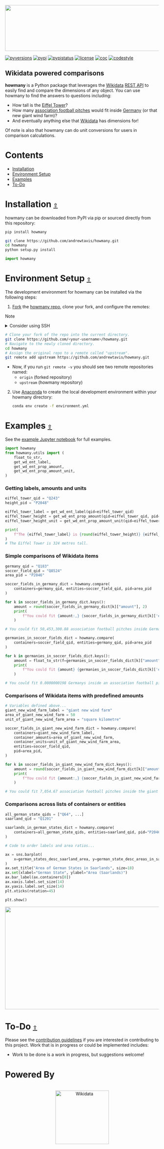 <div align="center">
  <a href="https://github.com/andrewtavis/howmany"><img src="https://raw.githubusercontent.com/andrewtavis/howmany/main/.github/resources/logo/howmany_logo_transparent.png" width=545 height=150></a>
</div>

<ol></ol>

[![pyversions](https://img.shields.io/pypi/pyversions/howmany.svg?logo=python&logoColor=FFD43B&color=306998)](https://pypi.org/project/howmany/)
[![pypi](https://img.shields.io/pypi/v/howmany.svg?color=4B8BBE)](https://pypi.org/project/howmany/)
[![pypistatus](https://img.shields.io/pypi/status/howmany.svg)](https://pypi.org/project/howmany/)
[![license](https://img.shields.io/github/license/andrewtavis/howmany.svg)](https://github.com/andrewtavis/howmany/blob/main/LICENSE.txt)
[![coc](https://img.shields.io/badge/coc-Contributor%20Covenant-ff69b4.svg)](https://github.com/andrewtavis/howmany/blob/main/.github/CODE_OF_CONDUCT.md)
[![codestyle](https://img.shields.io/badge/code%20style-black-000000.svg)](https://github.com/psf/black)

## Wikidata powered comparisons

**howmany** is a Python package that leverages the [Wikidata](https://www.wikidata.org/) [REST API](https://www.wikidata.org/wiki/Wikidata:REST_API) to easily find and compare the dimensions of any object. You can use howmany to find the answers to questions including:

- How tall is the [Eiffel Tower](https://www.wikidata.org/wiki/Q243)?
- How many [association football pitches](https://www.wikidata.org/wiki/Q8524) would fit inside [Germany](https://www.wikidata.org/wiki/Q183) (or that new giant wind farm)?
- And eventually anything else that [Wikidata](https://www.wikidata.org/) has dimensions for!

Of note is also that howmany can do unit conversions for users in comparison calculations.

<a id="contents"></a>

# **Contents**

- [Installation](#installation)
- [Environment Setup](#environment-setup)
- [Examples](#examples)
- [To-Do](#to-do)

<a id="installation"></a>

# Installation [`⇧`](#contents)

howmany can be downloaded from PyPI via pip or sourced directly from this repository:

```bash
pip install howmany
```

```bash
git clone https://github.com/andrewtavis/howmany.git
cd howmany
python setup.py install
```

```python
import howmany
```

<a id="environment-setup"></a>

# Environment Setup [`⇧`](#contents)

The development environment for howmany can be installed via the following steps:

1. [Fork](https://docs.github.com/en/get-started/quickstart/fork-a-repo) the [howmany repo](https://github.com/andrewtavis/howmany), clone your fork, and configure the remotes:

> [!NOTE]
>
> <details><summary>Consider using SSH</summary>
>
> <p>
>
> Alternatively to using HTTPS as in the instructions below, consider SSH to interact with GitHub from the terminal. SSH allows you to connect without a user-pass authentication flow.
>
> To run git commands with SSH, remember then to substitute the HTTPS URL, `https://github.com/...`, with the SSH one, `git@github.com:...`.
>
> - e.g. Cloning now becomes `git clone git@github.com:<your-username>/howmany.git`
>
> GitHub also has their documentation on how to [Generate a new SSH key](https://docs.github.com/en/authentication/connecting-to-github-with-ssh/generating-a-new-ssh-key-and-adding-it-to-the-ssh-agent) 🔑
>
> </p>
> </details>

```bash
# Clone your fork of the repo into the current directory.
git clone https://github.com/<your-username>/howmany.git
# Navigate to the newly cloned directory.
cd howmany
# Assign the original repo to a remote called "upstream".
git remote add upstream https://github.com/andrewtavis/howmany.git
```

- Now, if you run `git remote -v` you should see two remote repositories named:
  - `origin` (forked repository)
  - `upstream` (howmany repository)

2. Use [Anaconda](https://www.anaconda.com/) to create the local development environment within your howmany directory:

   ```bash
   conda env create -f environment.yml
   ```

<a id="examples"></a>

# Examples [`⇧`](#contents)

See the [example Jupyter notebook](https://github.com/andrewtavis/howmany/tree/main/examples/howmany_examples.ipynb) for full examples.

```py
import howmany
from howmany.utils import (
    float_to_str,
    get_wd_ent_label,
    get_wd_ent_prop_amount,
    get_wd_ent_prop_amount_unit,
)
```

### Getting labels, amounts and units

```py
eiffel_tower_qid = "Q243"
height_pid = "P2048"

eiffel_tower_label = get_wd_ent_label(qid=eiffel_tower_qid)
eiffel_tower_height = get_wd_ent_prop_amount(qid=eiffel_tower_qid, pid=height_pid)
eiffel_tower_height_unit = get_wd_ent_prop_amount_unit(qid=eiffel_tower_qid, pid=height_pid)

print(
    f"The {eiffel_tower_label} is {round(eiffel_tower_height)} {eiffel_tower_height_unit}s tall."
)
# The Eiffel Tower is 324 metres tall.
```

### Simple comparisons of Wikidata items

```py
germany_qid = "Q183"
soccer_field_qid = "Q8524"
area_pid = "P2046"

soccer_fields_in_germany_dict = howmany.compare(
    containers=germany_qid, entities=soccer_field_qid, pid=area_pid
)

for k in soccer_fields_in_germany_dict.keys():
    amount = round(soccer_fields_in_germany_dict[k]["amount"], 2)
    print(
        f"You could fit {amount:,} {soccer_fields_in_germany_dict[k]['entity']}es inside {k}."
    )

# You could fit 50,453,300.88 association football pitches inside Germany.

germanies_in_soccer_fields_dict = howmany.compare(
    containers=soccer_field_qid, entities=germany_qid, pid=area_pid
)

for k in germanies_in_soccer_fields_dict.keys():
    amount = float_to_str(f=germanies_in_soccer_fields_dict[k]["amount"])
    print(
        f"You could fit {amount} {germanies_in_soccer_fields_dict[k]['entity']}s inside an {k}."
    )

# You could fit 0.0000000198 Germanys inside an association football pitch.
```

### Comparisons of Wikidata items with predefined amounts

```py
# Variables defined above...
giant_new_wind_farm_label = "giant new wind farm"
area_of_giant_new_wind_farm = 50
unit_of_giant_new_wind_farm_area = "square kilometre"

soccer_fields_in_giant_new_wind_farm_dict = howmany.compare(
    containers=giant_new_wind_farm_label,
    container_amounts=area_of_giant_new_wind_farm,
    container_units=unit_of_giant_new_wind_farm_area,
    entities=soccer_field_qid,
    pid=area_pid,
)

for k in soccer_fields_in_giant_new_wind_farm_dict.keys():
    amount = round(soccer_fields_in_giant_new_wind_farm_dict[k]["amount"], 2)
    print(
        f"You could fit {amount:,} {soccer_fields_in_giant_new_wind_farm_dict[k]['entity']}es inside the {k}."
    )

# You could fit 7,054.67 association football pitches inside the giant new wind farm.
```

### Comparisons across lists of containers or entities

```py
all_german_state_qids = ["Q64", ...]
saarland_qid = "Q1201"

saarlands_in_german_states_dict = howmany.compare(
    containers=all_german_state_qids, entities=saarland_qid, pid="P2046"  # , iso="en"
)

# Code to order labels and area ratios...

ax = sns.barplot(
    x=german_states_desc_saarland_area, y=german_state_desc_areas_in_saarlands
)
ax.set_title("Area of German States in Saarlands", size=18)
ax.set(xlabel="German State", ylabel="Area (Saarlands)")
ax.bar_label(ax.containers[0])
ax.xaxis.label.set_size(14)
ax.yaxis.label.set_size(14)
plt.xticks(rotation=45)

plt.show()
```

<div align="center">
  <a href="https://raw.githubusercontent.com/andrewtavis/howmany/main/examples/output_images/bar_german_states_by_saarland_area.png"><img src="https://raw.githubusercontent.com/andrewtavis/howmany/main/examples/output_images/bar_german_states_by_saarland_area.png" width=618 height=335></a>
</div>

<a id="to-do"></a>

# To-Do [`⇧`](#contents)

Please see the [contribution guidelines](https://github.com/andrewtavis/howmany/blob/main/CONTRIBUTING.md) if you are interested in contributing to this project. Work that is in progress or could be implemented includes:

- Work to be done is a work in progress, but suggestions welcome!

# Powered By

<div align="center">
  <br>
  <a href="https://www.wikidata.org/"><img height="175" src="https://raw.githubusercontent.com/andrewtavis/howmany/main/.github/resources/images/wikidata_logo.png" alt="Wikidata"></a>
  <br>
</div>
